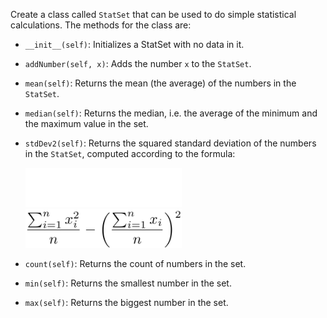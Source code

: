 Create a class called `StatSet` that can be used to do simple statistical calculations. The methods for the class are:

* `__init__(self)`: Initializes a StatSet with no data in it.
* `addNumber(self, x)`: Adds the number `x` to the `StatSet`.
* `mean(self)`: Returns the mean (the average) of the numbers in the `StatSet`.
* `median(self)`: Returns the median, i.e. the average of the minimum and the maximum value in the set.
* `stdDev2(self)`: Returns the squared standard deviation of the numbers in the `StatSet`, computed according to the formula:

  <img src="./3_StatSet.dark.svg#gh-dark-mode-only" alt="Standard Deviation" width="250pt" />
  <img src="./3_StatSet.light.svg#gh-light-mode-only" alt="Standard Deviation" width="250pt" />

* `count(self)`: Returns the count of numbers in the set.
* `min(self)`: Returns the smallest number in the set.
* `max(self)`: Returns the biggest number in the set.
